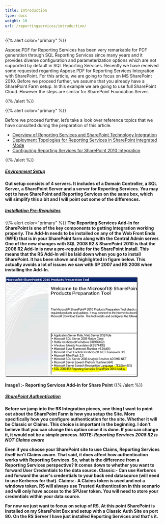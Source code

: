 ```yaml
---
title: Introduction
type: docs
weight: 10
url: /reportingservices/introduction/
---
```


{{% alert color="primary" %}} 

Aspose.PDF for Reporting Services has been very remarkable for PDF generation through SQL Reporting Services since many years and it provides diverse configuration and parameterization options which are not supported by default in SQL Reporting Services. Recently we have received some requested regarding Aspose.PDF for Reporting Services Integration with SharePoint. For this article, we are going to focus on MS SharePoint 2010. Before we proceed further, we assume that you already have a SharePoint Farm setup. In this example we are going to use full SharePoint Cloud. However the steps are similar for SharePoint Foundation Server.

{{% /alert %}} 

{{% alert color="primary" %}} 

Before we proceed further, let’s take a look over reference topics that we have consulted during the preparation of this article.

- [Overview of Reporting Services and SharePoint Technology Integration](http://msdn.microsoft.com/en-us/library/bb326358.aspx)
- [Deployment Topologies for Reporting Services in SharePoint Integrated Mode](http://msdn.microsoft.com/en-us/library/bb510781.aspx)
- [Configuring Reporting Services for SharePoint 2010 Integration](http://msdn.microsoft.com/en-us/library/bb326356.aspx)

{{% /alert %}} 

##### <ins>**Environment Setup**

**Out setup consists of 4 servers. It includes of a Domain Controller, a SQL Server, a SharePoint Server and a server for Reporting Services. You may opt to have SharePoint and Reporting Services on the same box, which will simplify this a bit and I will point out some of the differences.**

##### <ins>**Installation Pre-Requisites**
{{% alert color="primary" %}} 
**The Reporting Services Add-In for SharePoint is one of the key components to getting Integration working properly. The Add-In needs to be installed on any of the Web Front Ends (WFE) that is in your SharePoint farm along with the Central Admin server. One of the new changes with SQL 2008 R2 & SharePoint 2010 is that the 2008 R2 Add-In is now a pre-requisite for the SharePoint Install. This means that the RS Add-In will be laid down when you go to install SharePoint. It has been shown and highlighted in figure below. This actually avoids a lot of issues we saw with SP 2007 and RS 2008 when installing the Add-In.** 

![todo:image_alt_text](introduction_1.png)

**Image1 :- Reporting Services Add-in for Share Point**
{{% /alert %}} 

##### <ins>**SharePoint Authentication**

**Before we jump into the RS Integration pieces, one thing I want to point out about the SharePoint Farm is how you setup the Site. More specifically how you configure authentication for the site. Whether it will be Classic or Claims. This choice is important in the beginning. I don't believe that you can change this option once it is done. If you can change it, it would not be a simple process.
NOTE:** ***Reporting Services 2008 R2 is NOT Claims aware***

**Even if you choose your SharePoint site to use Claims, Reporting Services itself isn't Claims aware. That said, it does affect how authentication works with Reporting Services. So, what is the difference from a Reporting Services perspective? It comes down to whether you want to forward User Credentials to the data source. Classic:- Can use Kerberos and forward the user's credentials to your back end datasource (will need to use Kerberos for that). Claims:- A Claims token is used and not a windows token. RS will always use Trusted Authentication in this scenario and will only have access to the SPUser token. You will need to store your credentials within your data source.**

**For now we just want to focus on setup of RS. At this point SharePoint is installed on my SharePoint Box and setup with a Classic Auth Site on port 80. On the RS Server I have just installed Reporting Services and that's it.**
